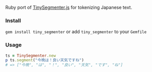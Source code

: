 Ruby port of [TinySegmenter.js](http://chasen.org/~taku/software/TinySegmenter/) for tokenizing Japanese text.

### Install

`gem install tiny_segmenter` or add `tiny_segmenter` to your `Gemfile`

### Usage

```ruby
ts = TinySegmenter.new
p ts.segment("今晩は！良い天気ですね")
# => ["今晩", "は", "！", "良い", "天気", "です", "ね"]
```
